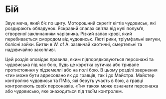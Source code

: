 # Бій

Звук меча, який б’є по щиту. Моторошний скрегіт кігтів чудовиськ, які роздирають обладунок. Яскравий спалах світла від кулі полум’я, створеної заклинанням чарівника. Різкий запах крові, який перебивається смородом від чудовиськ. Люті рики, тріумфальні вигуки, болісні зойки. Битви в W. of A. зазвичай хаотичні, смертельні
та надзвичайно захопливі.

Цей розділ оповідає правила, яким підпорядковуються персонажі та чудовиська під час бою, будь це коротка сутичка або тривале протистояння у підземеллі або на полі бою.
В цьому розділі звернення «ти» може бути адресовано як до гравців, так і до Майстра. Майстер контролює чудовиськ та ПМів, які беруть участь в бою, а гравці контролюють своїх персонажів. «Ти» також може означати персонажа або чудовисько, яке знаходиться під твоїм контролем.